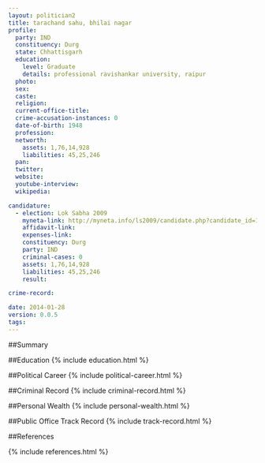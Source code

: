 ```yaml
---
layout: politician2
title: tarachand sahu, bhilai nagar
profile: 
  party: IND
  constituency: Durg
  state: Chhattisgarh
  education: 
    level: Graduate
    details: professional ravishankar university, raipur
  photo: 
  sex: 
  caste: 
  religion: 
  current-office-title: 
  crime-accusation-instances: 0
  date-of-birth: 1948
  profession: 
  networth: 
    assets: 1,76,14,928
    liabilities: 45,25,246
  pan: 
  twitter: 
  website: 
  youtube-interview: 
  wikipedia: 

candidature: 
  - election: Lok Sabha 2009
    myneta-link: http://myneta.info/ls2009/candidate.php?candidate_id=110
    affidavit-link: 
    expenses-link: 
    constituency: Durg 
    party: IND
    criminal-cases: 0
    assets: 1,76,14,928
    liabilities: 45,25,246
    result:  

crime-record: 

date: 2014-01-28
version: 0.0.5
tags: 
---
```

##Summary


##Education
{% include education.html %}


##Political Career
{% include political-career.html %}


##Criminal Record
{% include criminal-record.html %}


##Personal Wealth
{% include personal-wealth.html %}


##Public Office Track Record
{% include track-record.html %}


##References


{% include references.html %}